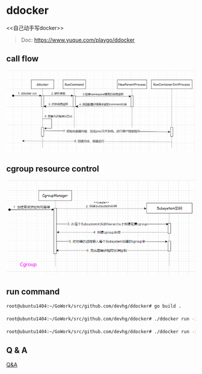 # ddocker

<<自己动手写docker>>

> Doc: <https://www.yuque.com/playgo/ddocker>

## call flow

![ddocker](imgs/ddocker.png)

## cgroup resource control

![ddocker](imgs/cgroup.png)

## run command

```bash
root@ubuntu1404:~/GoWork/src/github.com/devhg/ddocker# go build .

root@ubuntu1404:~/GoWork/src/github.com/devhg/ddocker# ./ddocker run -it -mm 100m stress --vm-bytes 200m --vm-keep -m 1

root@ubuntu1404:~/GoWork/src/github.com/devhg/ddocker# ./ddocker run -it -mm 100m -cpushare 512 stress --vm-bytes 200m --vm-keep -m 1
```

## Q & A

[Q&A](./problems.md)
